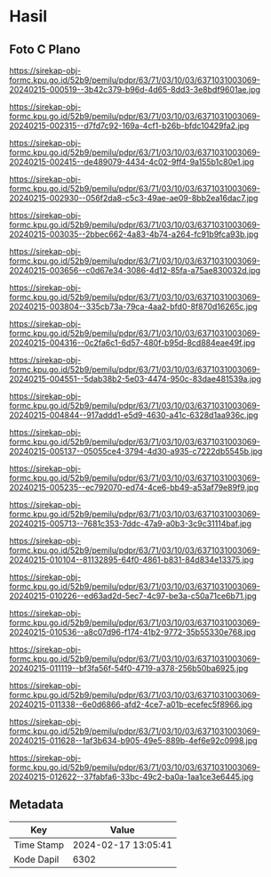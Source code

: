 # Hasil

## Foto C Plano

https://sirekap-obj-formc.kpu.go.id/52b9/pemilu/pdpr/63/71/03/10/03/6371031003069-20240215-000519--3b42c379-b96d-4d65-8dd3-3e8bdf9601ae.jpg

https://sirekap-obj-formc.kpu.go.id/52b9/pemilu/pdpr/63/71/03/10/03/6371031003069-20240215-002315--d7fd7c92-169a-4cf1-b26b-bfdc10429fa2.jpg

https://sirekap-obj-formc.kpu.go.id/52b9/pemilu/pdpr/63/71/03/10/03/6371031003069-20240215-002415--de489079-4434-4c02-9ff4-9a155b1c80e1.jpg

https://sirekap-obj-formc.kpu.go.id/52b9/pemilu/pdpr/63/71/03/10/03/6371031003069-20240215-002930--056f2da8-c5c3-49ae-ae09-8bb2ea16dac7.jpg

https://sirekap-obj-formc.kpu.go.id/52b9/pemilu/pdpr/63/71/03/10/03/6371031003069-20240215-003035--2bbec662-4a83-4b74-a264-fc91b9fca93b.jpg

https://sirekap-obj-formc.kpu.go.id/52b9/pemilu/pdpr/63/71/03/10/03/6371031003069-20240215-003656--c0d67e34-3086-4d12-85fa-a75ae830032d.jpg

https://sirekap-obj-formc.kpu.go.id/52b9/pemilu/pdpr/63/71/03/10/03/6371031003069-20240215-003804--335cb73a-79ca-4aa2-bfd0-8f870d16265c.jpg

https://sirekap-obj-formc.kpu.go.id/52b9/pemilu/pdpr/63/71/03/10/03/6371031003069-20240215-004316--0c2fa6c1-6d57-480f-b95d-8cd884eae49f.jpg

https://sirekap-obj-formc.kpu.go.id/52b9/pemilu/pdpr/63/71/03/10/03/6371031003069-20240215-004551--5dab38b2-5e03-4474-950c-83dae481539a.jpg

https://sirekap-obj-formc.kpu.go.id/52b9/pemilu/pdpr/63/71/03/10/03/6371031003069-20240215-004844--917addd1-e5d9-4630-a41c-6328d1aa936c.jpg

https://sirekap-obj-formc.kpu.go.id/52b9/pemilu/pdpr/63/71/03/10/03/6371031003069-20240215-005137--05055ce4-3794-4d30-a935-c7222db5545b.jpg

https://sirekap-obj-formc.kpu.go.id/52b9/pemilu/pdpr/63/71/03/10/03/6371031003069-20240215-005235--ec792070-ed74-4ce6-bb49-a53af79e89f9.jpg

https://sirekap-obj-formc.kpu.go.id/52b9/pemilu/pdpr/63/71/03/10/03/6371031003069-20240215-005713--7681c353-7ddc-47a9-a0b3-3c9c31114baf.jpg

https://sirekap-obj-formc.kpu.go.id/52b9/pemilu/pdpr/63/71/03/10/03/6371031003069-20240215-010104--81132895-64f0-4861-b831-84d834e13375.jpg

https://sirekap-obj-formc.kpu.go.id/52b9/pemilu/pdpr/63/71/03/10/03/6371031003069-20240215-010226--ed63ad2d-5ec7-4c97-be3a-c50a71ce6b71.jpg

https://sirekap-obj-formc.kpu.go.id/52b9/pemilu/pdpr/63/71/03/10/03/6371031003069-20240215-010536--a8c07d96-f174-41b2-9772-35b55330e768.jpg

https://sirekap-obj-formc.kpu.go.id/52b9/pemilu/pdpr/63/71/03/10/03/6371031003069-20240215-011119--bf3fa56f-54f0-4719-a378-256b50ba6925.jpg

https://sirekap-obj-formc.kpu.go.id/52b9/pemilu/pdpr/63/71/03/10/03/6371031003069-20240215-011338--6e0d6866-afd2-4ce7-a01b-ecefec5f8966.jpg

https://sirekap-obj-formc.kpu.go.id/52b9/pemilu/pdpr/63/71/03/10/03/6371031003069-20240215-011628--1af3b634-b905-49e5-889b-4ef6e92c0998.jpg

https://sirekap-obj-formc.kpu.go.id/52b9/pemilu/pdpr/63/71/03/10/03/6371031003069-20240215-012622--37fabfa6-33bc-49c2-ba0a-1aa1ce3e6445.jpg


## Metadata

| Key        | Value               |
| ---------- | ------------------- |
| Time Stamp | 2024-02-17 13:05:41 |
| Kode Dapil | 6302                |



